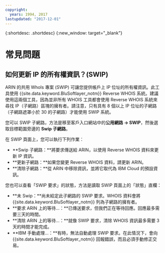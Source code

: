```yaml
---
copyright:
  years: 1994, 2017
lastupdated: "2017-12-01"
---
```


{:shortdesc: .shortdesc}
{:new_window: target="_blank"}

# 常見問題

## 如何更新 IP 的所有權資訊？(SWIP)

ARIN 的共用 WhoIs 專案 (SWIP) 可讓您提供帳戶上 IP 位址的所有權資訊。此工具使用 {{site.data.keyword.BluSoftlayer_notm}} Reverse WHOIS 系統。建議使用這兩個工具，因為並非所有 WHOIS 工具都會使用 Reverse WHOIS 系統來尋找 IP（子網路）區塊的擁有者。請注意，只有具有 8 個以上 IP 位址的子網路（子網路遮罩小於 30 的子網路）才能使用 SWIP 系統。

您可以 SWIP 子網路，方法是移至客戶入口網站中的**公用網路 -> SWIP**，然後選取目標範圍旁邊的 **Swip 子網路**。

在 SWIP 頁面上，您可以執行下列作業：

 * **Swip 子網路：**將要求傳送給 ARIN，以使用 Reverse WHOIS 資料來更新 IP 資訊。<br/>
 * **更新子網路：**如果您變更 Reverse WHOIS 資料，請更新 ARIN。<br/>
 * **清除子網路：**從 ARIN 中移除資訊，並將它取代為 IBM Cloud 的預設資訊。

您也可以查看「SWIP 要求」的狀態，方法是讀取 SWIP 頁面上的「狀態」直欄：

 * **未 Swip：**尚未給定此子網路的 SWIP 要求。WHOIS 資料會將 {{site.data.keyword.BluSoftlayer_notm}} 列為子網路的擁有者。
 * **要求 ARIN 上的等待...：**已傳送要求，但我們正在等待回應。回應最多需要三天的時間。
 * **清除 ARIN 上的等待...：**就像 SWIP 要求，清除 WHOIS 資訊最多需要 3 天的時間才能完成。
 * **IBM 手動處理...：**有時，無法自動處理 SWIP 要求。在此情況下，會向 {{site.data.keyword.BluSoftlayer_notm}} 回報錯誤，而且必須手動修正交易。
 
